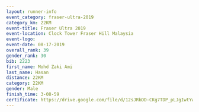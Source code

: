 ```yaml
---
layout: runner-info 
event_category: fraser-ultra-2019 
category_km: 22KM 
event-title: Fraser Ultra 2019 
event-location: Clock Tower Fraser Hill Malaysia 
event-logo: 
event-date: 08-17-2019 
overall_rank: 39
gender_rank: 30
bib: 2223
first_name: Mohd Zaki Ami
last_name: Hasan
distance: 22KM
category: 22KM
gender: Male
finish_time: 3-08-59
certificate: https://drive.google.com/file/d/12sJRbDD-CKg7TDP_pLJgIwtYwTVXoJgz/view?usp=sharing
---
```

